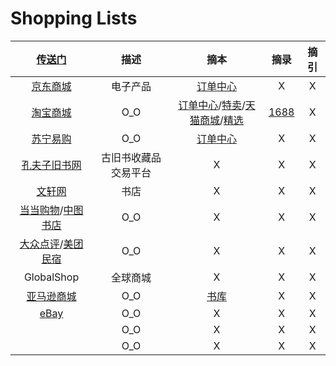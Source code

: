 <style type="text/css">
#content {margin-left: 20px;}
#content table {width:1300px;}
</style>
# Shopping Lists

| [传送门](../navigation.md#sp) | 描述 | 摘本 | 摘录 | 摘引 |
|:---:|:---:|:---:|:---:|:---:|
| [京东商城](https://www.jd.com/) | 电子产品 | [订单中心](https://order.jd.com/center/list.action) | X | X |
| [淘宝商城](https://ai.taobao.com/) | O_O | [订单中心](https://buyertrade.taobao.com/trade/itemlist/list_bought_items.htm)/[特卖](https://temai.taobao.com/)/[天猫商城](https://www.tmall.com/)/[精选](https://pages.tmall.com/wow/portal/act/jxtmall) | [1688](https://www.1688.com/) | X |
| [苏宁易购](https://www.suning.com/) | O_O | [订单中心](https://order.suning.com/order/orderList.do) | X | X |
| [孔夫子旧书网](https://www.kongfz.com/) | 古旧书收藏品交易平台 | X | X | X |
| [文轩网](https://www.winxuan.com/) | 书店 | X | X | X |
| [当当购物](http://www.dangdang.com/)/[中图书店](http://www.bookschina.com/) | O_O | X | X | X |
| [大众点评](https://www.dianping.com/)/[美团民宿](https://minsu.dianping.com/) | O_O | X | X | X |
| GlobalShop | 全球商城 | X | X | X |
| [亚马逊商城](https://www.amazon.cn/) | O_O | [书库](https://www.amazon.cn/b?ie=UTF8&node=1974754071) | X | X |
| [eBay](https://www.ebay.com/) | O_O | X | X | X |
| []() | O_O | X | X | X |
| []() | O_O | X | X | X |
